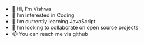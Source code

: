 - 👋 Hi, I’m Vishwa
- 👀 I’m interested in Coding
- 🌱 I’m currently learning JavaScript
- 💞️ I’m looking to collaborate on open source projects
- 📫 You can reach me via github

<!---
Vishwa8/Vishwa8 is a ✨ special ✨ repository because its `README.md` (this file) appears on your GitHub profile.
You can click the Preview link to take a look at your changes.
--->
